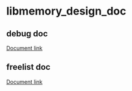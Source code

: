 # libmemory_design_doc

## debug doc
[Document link](https://github.com/JesseCodeBones/libmemory_design_doc/blob/main/debug/README.md)

## freelist doc
[Document link](https://github.com/JesseCodeBones/libmemory_design_doc/blob/main/freelist/malloc_free/README.md)

